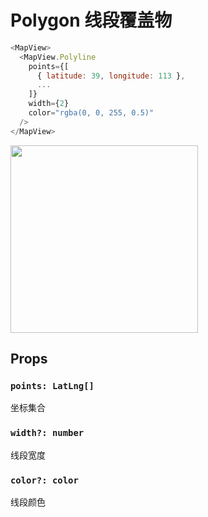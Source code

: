 # Polygon 线段覆盖物

```javascript
<MapView>
  <MapView.Polyline
    points={[
      { latitude: 39, longitude: 113 },
      ...
    ]}
    width={2}
    color="rgba(0, 0, 255, 0.5)"
  />
</MapView>
```
<img src="https://user-images.githubusercontent.com/1709072/36655489-f00b528c-1afd-11e8-9226-b59f40cc24d4.png" width=300>

## Props

### `points: LatLng[]`
坐标集合

### `width?: number`
线段宽度

### `color?: color`
线段颜色
